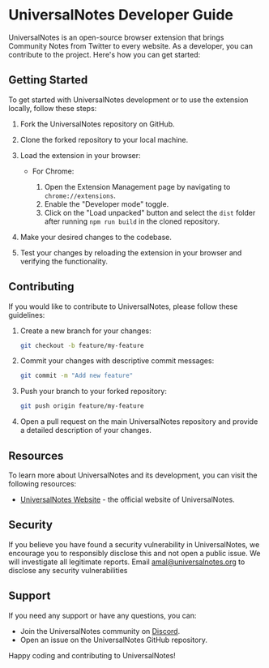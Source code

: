 # UniversalNotes Developer Guide

UniversalNotes is an open-source browser extension that brings Community Notes from Twitter to every website. As a developer, you can contribute to the project. Here's how you can get started:

## Getting Started

To get started with UniversalNotes development or to use the extension locally, follow these steps:

1. Fork the UniversalNotes repository on GitHub.
2. Clone the forked repository to your local machine.

3. Load the extension in your browser:

   - For Chrome:

     1. Open the Extension Management page by navigating to `chrome://extensions`.
     2. Enable the "Developer mode" toggle.
     3. Click on the "Load unpacked" button and select the `dist` folder after running `npm run build` in the cloned repository.

4. Make your desired changes to the codebase.
5. Test your changes by reloading the extension in your browser and verifying the functionality.

## Contributing

If you would like to contribute to UniversalNotes, please follow these guidelines:

1. Create a new branch for your changes:

   ```bash
   git checkout -b feature/my-feature
   ```

2. Commit your changes with descriptive commit messages:

   ```bash
   git commit -m "Add new feature"
   ```

3. Push your branch to your forked repository:

   ```bash
   git push origin feature/my-feature
   ```

4. Open a pull request on the main UniversalNotes repository and provide a detailed description of your changes.

## Resources

To learn more about UniversalNotes and its development, you can visit the following resources:

- [UniversalNotes Website](https://www.universalnotes.org) - the official website of UniversalNotes.

## Security

If you believe you have found a security vulnerability in UniversalNotes, we encourage you to responsibly disclose this and not open a public issue. We will investigate all legitimate reports. Email amal@universalnotes.org to disclose any security vulnerabilities

## Support

If you need any support or have any questions, you can:

- Join the UniversalNotes community on [Discord](https://discord.gg/aQwaMY39).
- Open an issue on the UniversalNotes GitHub repository.

Happy coding and contributing to UniversalNotes!
